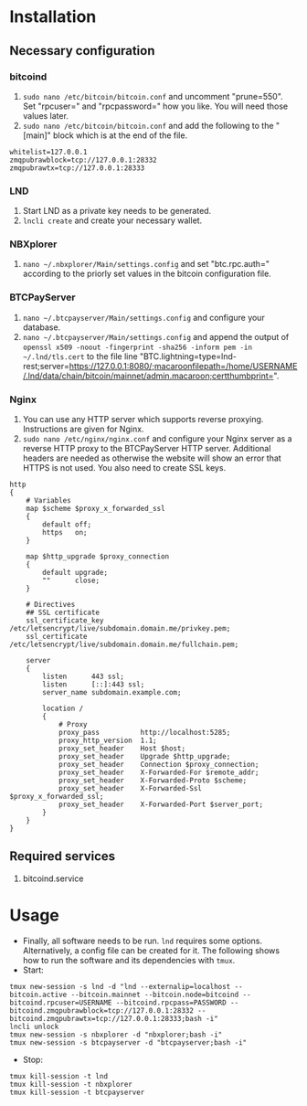 # Installation
## Necessary configuration
### bitcoind
1. `sudo nano /etc/bitcoin/bitcoin.conf` and uncomment "prune=550". Set "rpcuser=" and "rpcpassword=" how you like. You will need those values later.
2. `sudo nano /etc/bitcoin/bitcoin.conf` and add the following to the "\[main\]" block which is at the end of the file.
```
whitelist=127.0.0.1
zmqpubrawblock=tcp://127.0.0.1:28332
zmqpubrawtx=tcp://127.0.0.1:28333
```

### LND
1. Start LND as a private key needs to be generated.
2. `lncli create` and create your necessary wallet.

### NBXplorer
1. `nano ~/.nbxplorer/Main/settings.config` and set "btc.rpc.auth=" according to the priorly set values in the bitcoin configuration file.

### BTCPayServer
1. `nano ~/.btcpayserver/Main/settings.config` and configure your database.
2. `nano ~/.btcpayserver/Main/settings.config` and append the output of `openssl x509 -noout -fingerprint -sha256 -inform pem -in ~/.lnd/tls.cert` to the file line "BTC.lightning=type=lnd-rest;server=https://127.0.0.1:8080/;macaroonfilepath=/home/USERNAME/.lnd/data/chain/bitcoin/mainnet/admin.macaroon;certthumbprint=".

### Nginx
1. You can use any HTTP server which supports reverse proxying. Instructions are given for Nginx.
2. `sudo nano /etc/nginx/nginx.conf` and configure your Nginx server as a reverse HTTP proxy to the BTCPayServer HTTP server. Additional headers are needed as otherwise the website will show an error that HTTPS is not used. You also need to create SSL keys.
```
http
{
    # Variables
    map $scheme $proxy_x_forwarded_ssl
    {
        default off;
        https   on;
    }

    map $http_upgrade $proxy_connection
    {
        default upgrade;
        ""      close;
    }

    # Directives
    ## SSL certificate
    ssl_certificate_key /etc/letsencrypt/live/subdomain.domain.me/privkey.pem;
    ssl_certificate     /etc/letsencrypt/live/subdomain.domain.me/fullchain.pem;

    server
    {
        listen      443 ssl;
        listen      [::]:443 ssl;
        server_name subdomain.example.com;

        location /
        {
            # Proxy
            proxy_pass          http://localhost:5285;
            proxy_http_version  1.1;
            proxy_set_header    Host $host;
            proxy_set_header    Upgrade $http_upgrade;
            proxy_set_header    Connection $proxy_connection;
            proxy_set_header    X-Forwarded-For $remote_addr;
            proxy_set_header    X-Forwarded-Proto $scheme;
            proxy_set_header    X-Forwarded-Ssl $proxy_x_forwarded_ssl;
            proxy_set_header    X-Forwarded-Port $server_port;
        }
    }
}
```

## Required services
1. bitcoind.service

# Usage
* Finally, all software needs to be run. `lnd` requires some options. Alternatively, a config file can be created for it. The following shows how to run the software and its dependencies with `tmux`.
* Start:
```
tmux new-session -s lnd -d "lnd --externalip=localhost --bitcoin.active --bitcoin.mainnet --bitcoin.node=bitcoind --bitcoind.rpcuser=USERNAME --bitcoind.rpcpass=PASSWORD --bitcoind.zmqpubrawblock=tcp://127.0.0.1:28332 --bitcoind.zmqpubrawtx=tcp://127.0.0.1:28333;bash -i"
lncli unlock
tmux new-session -s nbxplorer -d "nbxplorer;bash -i"
tmux new-session -s btcpayserver -d "btcpayserver;bash -i"
```
* Stop:
```
tmux kill-session -t lnd
tmux kill-session -t nbxplorer
tmux kill-session -t btcpayserver
```

